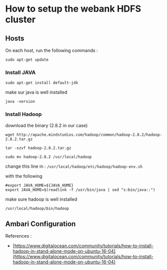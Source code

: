 # How to setup the webank HDFS cluster

## Hosts
 
On each host, run the following commands :

`sudo apt-get update`

### Install JAVA

`sudo apt-get install default-jdk`

make sur java is well installed 

`java -version`


### Install Hadoop

download the binary (2.8.2 in our case)

`wget http://apache.mindstudios.com/hadoop/common/hadoop-2.8.2/hadoop-2.8.2.tar.gz`

`tar -xzvf hadoop-2.8.2.tar.gz`

`sudo mv hadoop-2.8.2 /usr/local/hadoop`


change this line in : `/usr/local/hadoop/etc/hadoop/hadoop-env.sh`

with the following 

```
#export JAVA_HOME=${JAVA_HOME}
export JAVA_HOME=$(readlink -f /usr/bin/java | sed "s:bin/java::")
```

make sure hadoop is well installed 

`/usr/local/hadoop/bin/hadoop`

## Ambari Configuration 


References :

- [https://www.digitalocean.com/community/tutorials/how-to-install-hadoop-in-stand-alone-mode-on-ubuntu-16-04](https://www.digitalocean.com/community/tutorials/how-to-install-hadoop-in-stand-alone-mode-on-ubuntu-16-04)